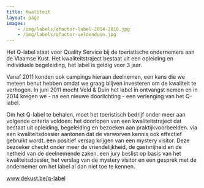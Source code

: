 ```yaml
---
title: Kwaliteit
layout: page
images: 
    - /img/labels/qfactor-label-2014-2016.jpg
    - /img/labels/qfactor-veldenduin.jpg
---
```


Het Q-label staat voor Quality Service bij de toeristische ondernemers aan de Vlaamse Kust.  Het kwaliteitstraject bestaat uit een opleiding en individuele begeleiding, het label is geldig voor 3 jaar.

 Vanaf 2011 konden ook campings hieraan deelnemen, een kans die we meteen benut hebben omdat we graag blijven investeren om de kwaliteit te verhogen. In juni 2011 mocht Veld & Duin het label in ontvangst nemen en in 2014 kregen we - na een nieuwe doorlichting - een verlenging van het Q-label.  

Om het Q-label te behalen, moet het toeristisch bedrijf onder meer aan volgende criteria voldoen:
het doorlopen van een kwaliteitstraject dat bestaat uit opleiding, begeleiding en bezoeken aan praktijkvoorbeelden.
via een kwaliteitsdossier aantonen dat de verworven kennis ook effectief gebruikt wordt.
een positief versag krijgen van een mystery visitor. Deze bezoeker checkt onder meer de vriendelijkheid, de gastvrijheid en de netheid van de deelnemende zaken.
een jury beslist op basis van het kwaliteitsdossier, het verslag van de mystery visitor en een gesprek met de ondernemer om het label al dan niet toe te kennen.

www.dekust.be/q-label
